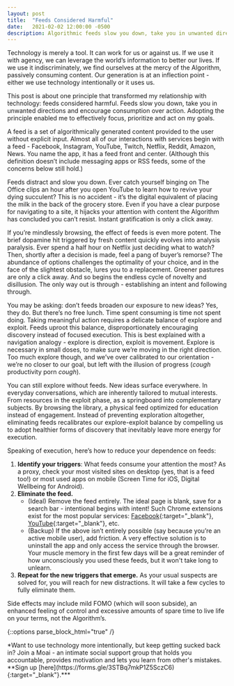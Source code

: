 ```yaml
---
layout: post
title:  "Feeds Considered Harmful"
date:   2021-02-02 12:00:00 -0500
description: Algorithmic feeds slow you down, take you in unwanted directions and encourage consumption over action. Learn how to free yourself from them!
---
```

Technology is merely a tool. It can work for us or against us. If we use it with agency, we can leverage the world’s information to better our lives. If we use it indiscriminately, we find ourselves at the mercy of the Algorithm, passively consuming content. Our generation is at an inflection point - either we use technology intentionally or it uses us.

This post is about one principle that transformed my relationship with technology: feeds considered harmful. Feeds slow you down, take you in unwanted directions and encourage consumption over action. Adopting the principle enabled me to effectively focus, prioritize and act on my goals.

A feed is a set of algorithmically generated content provided to the user without explicit input. Almost all of our interactions with services begin with a feed - Facebook, Instagram, YouTube, Twitch, Netflix, Reddit, Amazon, News. You name the app, it has a feed front and center. (Although this definition doesn’t include messaging apps or RSS feeds, some of the concerns below still hold.)

Feeds distract and slow you down. Ever catch yourself binging on The Office clips an hour after you open YouTube to learn how to revive your dying succulent? This is no accident - it’s the digital equivalent of placing the milk in the back of the grocery store. Even if you have a clear purpose for navigating to a site, it hijacks your attention with content the Algorithm has concluded you can’t resist. Instant gratification is only a click away.

If you’re mindlessly browsing, the effect of feeds is even more potent. The brief dopamine hit triggered by fresh content quickly evolves into analysis paralysis. Ever spend a half hour on Netflix just deciding what to watch? Then, shortly after a decision is made, feel a pang of buyer’s remorse? The abundance of options challenges the optimality of your choice, and in the face of the slightest obstacle, lures you to a replacement. Greener pastures are only a click away. And so begins the endless cycle of novelty and disillusion. The only way out is through - establishing an intent and following through.

You may be asking: don’t feeds broaden our exposure to new ideas? Yes, they do. But there’s no free lunch. Time spent consuming is time not spent doing. Taking meaningful action requires a delicate balance of explore and exploit. Feeds uproot this balance, disproportionately encouraging discovery instead of focused execution. This is best explained with a navigation analogy - explore is direction, exploit is movement. Explore is necessary in small doses, to make sure we’re moving in the right direction. Too much explore though, and we’ve over calibrated to our orientation - we’re no closer to our goal, but left with the illusion of progress (*cough* productivity porn *cough*). 

You can still explore without feeds. New ideas surface everywhere. In everyday conversations, which are inherently tailored to mutual interests. From resources in the exploit phase, as a springboard into complementary subjects. By browsing the library, a physical feed optimized for education instead of engagement. Instead of preventing exploration altogether, eliminating feeds recalibrates our explore-exploit balance by compelling us to adopt healthier forms of discovery that inevitably leave more energy for execution.

Speaking of execution, here’s how to reduce your dependence on feeds:
1. **Identify your triggers**: What feeds consume your attention the most? As a proxy, check your most visited sites on desktop (yes, that is a feed too!) or most used apps on mobile (Screen Time for iOS, Digital Wellbeing for Android).
1. **Eliminate the feed.**
	* (Ideal) Remove the feed entirely. The ideal page is blank, save for a search bar - intentional begins with intent! Such Chrome extensions exist for the most popular services: [Facebook](https://chrome.google.com/webstore/detail/news-feed-eradicator-for/fjcldmjmjhkklehbacihaiopjklihlgg?hl=en){:target="_blank"}, [YouTube](https://chrome.google.com/webstore/detail/remove-youtube-recommende/khncfooichmfjbepaaaebmommgaepoid?hl=en){:target="_blank"}, etc. 
	* (Backup) If the above isn’t entirely possible (say because you’re an active mobile user), add friction. A very effective solution is to uninstall the app and only access the service through the browser. Your muscle memory in the first few days will be a great reminder of how unconsciously you used these feeds, but it won't take long to unlearn.
1. **Repeat for the new triggers that emerge.** As your usual suspects are solved for, you will reach for new distractions. It will take a few cycles to fully eliminate them.

Side effects may include mild FOMO (which will soon subside), an enhanced feeling of control and excessive amounts of spare time to live life on your terms, not the Algorithm’s.

{::options parse_block_html="true" /}
<div class="highlight-card">
*Want to use technology more intentionally, but keep getting sucked back in? Join a Moai - an intimate social support group that holds you accountable, provides motivation and lets you learn from other's mistakes. **Sign up [here](https://forms.gle/3STBq7mkP1Z5SczC6){:target="_blank"}.***
</div>